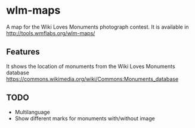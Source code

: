 wlm-maps
========

A map for the Wiki Loves Monuments photograph contest. It is available in http://tools.wmflabs.org/wlm-maps/

Features
----

It shows the location of monuments from the Wiki Loves Monuments database https://commons.wikimedia.org/wiki/Commons:Monuments_database

TODO
----

  * Multilanguage
  * Show different marks for monuments with/without image
  
